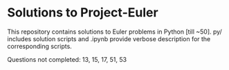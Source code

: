 # Solutions to Project-Euler
This repository contains solutions to Euler problems in Python [till ~50]. py/ includes solution scripts and .ipynb provide verbose description for the corresponding scripts.  

Questions not completed: 13, 15, 17, 51, 53

